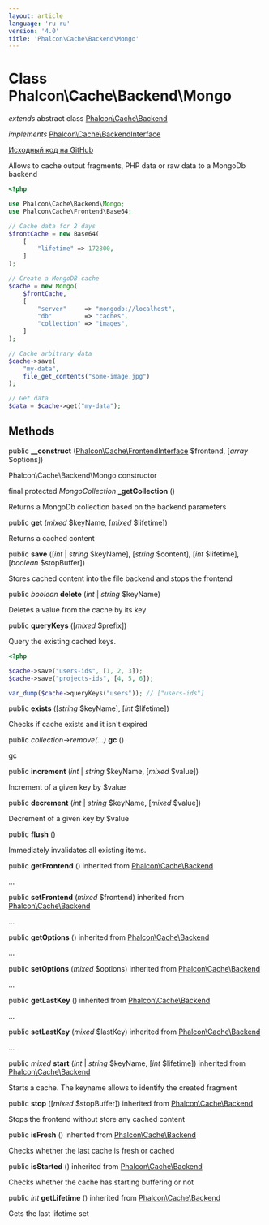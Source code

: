 ```yaml
---
layout: article
language: 'ru-ru'
version: '4.0'
title: 'Phalcon\Cache\Backend\Mongo'
---
```


# Class **Phalcon\Cache\Backend\Mongo**

*extends* abstract class [Phalcon\Cache\Backend](api/Phalcon_Cache_Backend)

*implements* [Phalcon\Cache\BackendInterface](api/Phalcon_Cache_BackendInterface)

<a href="https://github.com/phalcon/cphalcon/tree/v4.0.0/phalcon/cache/backend/mongo.zep" class="btn btn-default btn-sm">Исходный код на GitHub</a>

Allows to cache output fragments, PHP data or raw data to a MongoDb backend

```php
<?php

use Phalcon\Cache\Backend\Mongo;
use Phalcon\Cache\Frontend\Base64;

// Cache data for 2 days
$frontCache = new Base64(
    [
        "lifetime" => 172800,
    ]
);

// Create a MongoDB cache
$cache = new Mongo(
    $frontCache,
    [
        "server"     => "mongodb://localhost",
        "db"         => "caches",
        "collection" => "images",
    ]
);

// Cache arbitrary data
$cache->save(
    "my-data",
    file_get_contents("some-image.jpg")
);

// Get data
$data = $cache->get("my-data");

```

## Methods

public **__construct** ([Phalcon\Cache\FrontendInterface](api/Phalcon_Cache_FrontendInterface) $frontend, [*array* $options])

Phalcon\Cache\Backend\Mongo constructor

final protected *MongoCollection* **_getCollection** ()

Returns a MongoDb collection based on the backend parameters

public **get** (*mixed* $keyName, [*mixed* $lifetime])

Returns a cached content

public **save** ([*int* | *string* $keyName], [*string* $content], [*int* $lifetime], [*boolean* $stopBuffer])

Stores cached content into the file backend and stops the frontend

public *boolean* **delete** (*int* | *string* $keyName)

Deletes a value from the cache by its key

public **queryKeys** ([*mixed* $prefix])

Query the existing cached keys.

```php
<?php

$cache->save("users-ids", [1, 2, 3]);
$cache->save("projects-ids", [4, 5, 6]);

var_dump($cache->queryKeys("users")); // ["users-ids"]

```

public **exists** ([*string* $keyName], [*int* $lifetime])

Checks if cache exists and it isn't expired

public *collection->remove(...)* **gc** ()

gc

public **increment** (*int* | *string* $keyName, [*mixed* $value])

Increment of a given key by $value

public **decrement** (*int* | *string* $keyName, [*mixed* $value])

Decrement of a given key by $value

public **flush** ()

Immediately invalidates all existing items.

public **getFrontend** () inherited from [Phalcon\Cache\Backend](api/Phalcon_Cache_Backend)

...

public **setFrontend** (*mixed* $frontend) inherited from [Phalcon\Cache\Backend](api/Phalcon_Cache_Backend)

...

public **getOptions** () inherited from [Phalcon\Cache\Backend](api/Phalcon_Cache_Backend)

...

public **setOptions** (*mixed* $options) inherited from [Phalcon\Cache\Backend](api/Phalcon_Cache_Backend)

...

public **getLastKey** () inherited from [Phalcon\Cache\Backend](api/Phalcon_Cache_Backend)

...

public **setLastKey** (*mixed* $lastKey) inherited from [Phalcon\Cache\Backend](api/Phalcon_Cache_Backend)

...

public *mixed* **start** (*int* | *string* $keyName, [*int* $lifetime]) inherited from [Phalcon\Cache\Backend](api/Phalcon_Cache_Backend)

Starts a cache. The keyname allows to identify the created fragment

public **stop** ([*mixed* $stopBuffer]) inherited from [Phalcon\Cache\Backend](api/Phalcon_Cache_Backend)

Stops the frontend without store any cached content

public **isFresh** () inherited from [Phalcon\Cache\Backend](api/Phalcon_Cache_Backend)

Checks whether the last cache is fresh or cached

public **isStarted** () inherited from [Phalcon\Cache\Backend](api/Phalcon_Cache_Backend)

Checks whether the cache has starting buffering or not

public *int* **getLifetime** () inherited from [Phalcon\Cache\Backend](api/Phalcon_Cache_Backend)

Gets the last lifetime set